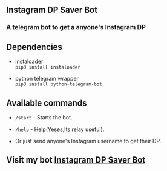 ## Instagram DP Saver Bot
### A  telegram bot to get a anyone's Instagram DP
## Dependencies
- instaloader\
  ```pip3 install instaloader```
  
- python telegram wrapper\
  ```pip3 install python-telegram-bot```

## Available commands
- ```/start``` - Starts the bot.

- ```/help``` - Help(Yeses,Its relay useful).

- Or just send anyone's Instagram username to get their DP.

## Visit my bot [Instagram DP Saver Bot](https://t.me/insta_dp_saver_bot)
